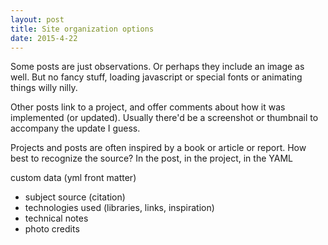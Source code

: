 ```yaml
---
layout: post
title: Site organization options
date: 2015-4-22
---
```


Some posts are just observations. Or perhaps they include an image as well. But no fancy stuff, loading javascript or special fonts or animating things willy nilly.

Other posts link to a project, and offer comments about how it was implemented (or updated). Usually there'd be a screenshot or thumbnail to accompany the update I guess.

Projects and posts are often inspired by a book or article or report. How best to recognize the source? In the post, in the project, in the YAML

custom data (yml front matter)
- subject source (citation)
- technologies used (libraries, links, inspiration)
- technical notes
- photo credits
